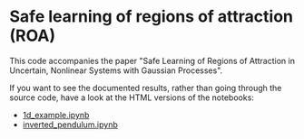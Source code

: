 # Safe learning of regions of attraction (ROA)

This code accompanies the paper "Safe Learning of Regions of Attraction in Uncertain, Nonlinear Systems with Gaussian Processes".

If you want to see the documented results, rather than going through the source code, have a look at the HTML versions of the notebooks:
* <a href=http://berkenkamp.me/jupyter/cdc-2016/1d_example.html>1d_example.ipynb</a>
* <a href=http://berkenkamp.me/jupyter/cdc-2016/inverted_pendulum.html>inverted_pendulum.ipynb</a>
